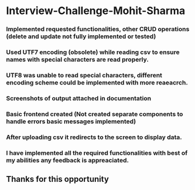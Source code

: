 # Interview-Challenge-Mohit-Sharma

### Implemented requested functionalities, other CRUD operations (delete and update not fully implemented or tested) 
### Used UTF7 encoding (obsolete) while reading csv to ensure names with special characters are read properly.  
### UTF8 was unable to read special characters, different encoding scheme could be implemented with more reaeacrch.

### Screenshots of output attached in documentation

### Basic frontend created (Not created separate components to handle errors basic messages implemented)

### After uploading csv it redirects to the screen to display data.

### I have implemented all the required functionalities with best of my abilities any feedback is appreaciated.

## Thanks for this opportunity
